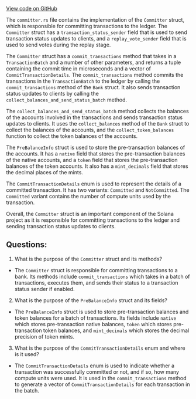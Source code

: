
[View code on GitHub](https://github.com/solana-labs/solana/blob/master/core/src/banking_stage/committer.rs)

The `committer.rs` file contains the implementation of the `Committer` struct, which is responsible for committing transactions to the ledger. The `Committer` struct has a `transaction_status_sender` field that is used to send transaction status updates to clients, and a `replay_vote_sender` field that is used to send votes during the replay stage.

The `Committer` struct has a `commit_transactions` method that takes in a `TransactionBatch` and a number of other parameters, and returns a tuple containing the commit time in microseconds and a vector of `CommitTransactionDetails`. The `commit_transactions` method commits the transactions in the `TransactionBatch` to the ledger by calling the `commit_transactions` method of the `Bank` struct. It also sends transaction status updates to clients by calling the `collect_balances_and_send_status_batch` method.

The `collect_balances_and_send_status_batch` method collects the balances of the accounts involved in the transactions and sends transaction status updates to clients. It uses the `collect_balances` method of the `Bank` struct to collect the balances of the accounts, and the `collect_token_balances` function to collect the token balances of the accounts.

The `PreBalanceInfo` struct is used to store the pre-transaction balances of the accounts. It has a `native` field that stores the pre-transaction balances of the native accounts, and a `token` field that stores the pre-transaction balances of the token accounts. It also has a `mint_decimals` field that stores the decimal places of the mints.

The `CommitTransactionDetails` enum is used to represent the details of a committed transaction. It has two variants: `Committed` and `NotCommitted`. The `Committed` variant contains the number of compute units used by the transaction.

Overall, the `Committer` struct is an important component of the Solana project as it is responsible for committing transactions to the ledger and sending transaction status updates to clients.
## Questions: 
 1. What is the purpose of the `Committer` struct and its methods?
- The `Committer` struct is responsible for committing transactions to a bank. Its methods include `commit_transactions` which takes in a batch of transactions, executes them, and sends their status to a transaction status sender if enabled.

2. What is the purpose of the `PreBalanceInfo` struct and its fields?
- The `PreBalanceInfo` struct is used to store pre-transaction balances and token balances for a batch of transactions. Its fields include `native` which stores pre-transaction native balances, `token` which stores pre-transaction token balances, and `mint_decimals` which stores the decimal precision of token mints.

3. What is the purpose of the `CommitTransactionDetails` enum and where is it used?
- The `CommitTransactionDetails` enum is used to indicate whether a transaction was successfully committed or not, and if so, how many compute units were used. It is used in the `commit_transactions` method to generate a vector of `CommitTransactionDetails` for each transaction in the batch.